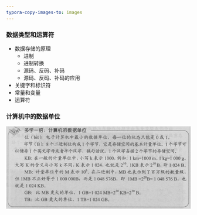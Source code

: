 ```yaml
---
typora-copy-images-to: images
---
```


### 数据类型和运算符

- 数据存储的原理
  - 进制
  - 进制转换
  - 源码、反码、补码
  - 源码、反码、补码的应用
- 关键字和标识符
- 常量和变量
- 运算符

### 计算机中的数据单位

![1499574495891](images/1499574495891.png)